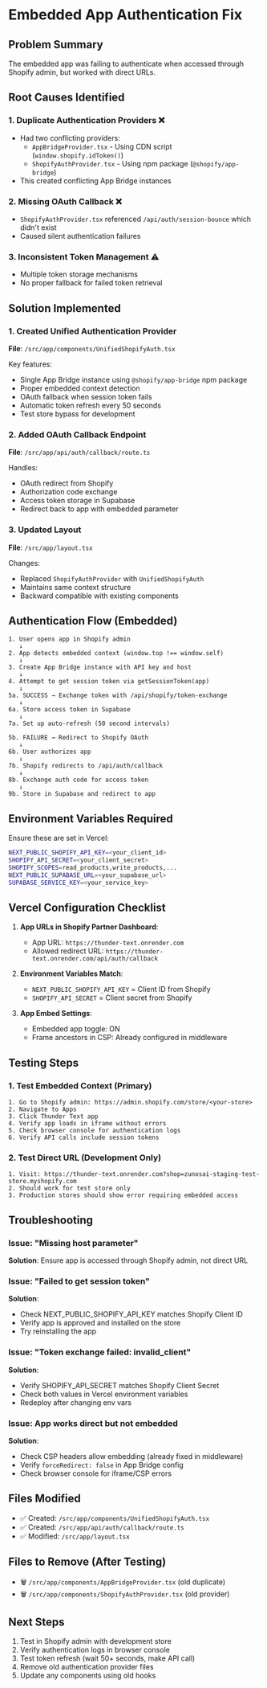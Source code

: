 # Embedded App Authentication Fix

## Problem Summary
The embedded app was failing to authenticate when accessed through Shopify admin, but worked with direct URLs.

## Root Causes Identified

### 1. **Duplicate Authentication Providers** ❌
- Had two conflicting providers:
  - `AppBridgeProvider.tsx` - Using CDN script (`window.shopify.idToken()`)
  - `ShopifyAuthProvider.tsx` - Using npm package (`@shopify/app-bridge`)
- This created conflicting App Bridge instances

### 2. **Missing OAuth Callback** ❌
- `ShopifyAuthProvider.tsx` referenced `/api/auth/session-bounce` which didn't exist
- Caused silent authentication failures

### 3. **Inconsistent Token Management** ⚠️
- Multiple token storage mechanisms
- No proper fallback for failed token retrieval

## Solution Implemented

### 1. Created Unified Authentication Provider
**File**: `/src/app/components/UnifiedShopifyAuth.tsx`

Key features:
- Single App Bridge instance using `@shopify/app-bridge` npm package
- Proper embedded context detection
- OAuth fallback when session token fails
- Automatic token refresh every 50 seconds
- Test store bypass for development

### 2. Added OAuth Callback Endpoint
**File**: `/src/app/api/auth/callback/route.ts`

Handles:
- OAuth redirect from Shopify
- Authorization code exchange
- Access token storage in Supabase
- Redirect back to app with embedded parameter

### 3. Updated Layout
**File**: `/src/app/layout.tsx`

Changes:
- Replaced `ShopifyAuthProvider` with `UnifiedShopifyAuth`
- Maintains same context structure
- Backward compatible with existing components

## Authentication Flow (Embedded)

```
1. User opens app in Shopify admin
   ↓
2. App detects embedded context (window.top !== window.self)
   ↓
3. Create App Bridge instance with API key and host
   ↓
4. Attempt to get session token via getSessionToken(app)
   ↓
5a. SUCCESS → Exchange token with /api/shopify/token-exchange
   ↓
6a. Store access token in Supabase
   ↓
7a. Set up auto-refresh (50 second intervals)

5b. FAILURE → Redirect to Shopify OAuth
   ↓
6b. User authorizes app
   ↓
7b. Shopify redirects to /api/auth/callback
   ↓
8b. Exchange auth code for access token
   ↓
9b. Store in Supabase and redirect to app
```

## Environment Variables Required

Ensure these are set in Vercel:

```bash
NEXT_PUBLIC_SHOPIFY_API_KEY=<your_client_id>
SHOPIFY_API_SECRET=<your_client_secret>
SHOPIFY_SCOPES=read_products,write_products,...
NEXT_PUBLIC_SUPABASE_URL=<your_supabase_url>
SUPABASE_SERVICE_KEY=<your_service_key>
```

## Vercel Configuration Checklist

1. **App URLs in Shopify Partner Dashboard**:
   - App URL: `https://thunder-text.onrender.com`
   - Allowed redirect URL: `https://thunder-text.onrender.com/api/auth/callback`

2. **Environment Variables Match**:
   - `NEXT_PUBLIC_SHOPIFY_API_KEY` = Client ID from Shopify
   - `SHOPIFY_API_SECRET` = Client secret from Shopify

3. **App Embed Settings**:
   - Embedded app toggle: ON
   - Frame ancestors in CSP: Already configured in middleware

## Testing Steps

### 1. Test Embedded Context (Primary)
```
1. Go to Shopify admin: https://admin.shopify.com/store/<your-store>
2. Navigate to Apps
3. Click Thunder Text app
4. Verify app loads in iframe without errors
5. Check browser console for authentication logs
6. Verify API calls include session tokens
```

### 2. Test Direct URL (Development Only)
```
1. Visit: https://thunder-text.onrender.com?shop=zunosai-staging-test-store.myshopify.com
2. Should work for test store only
3. Production stores should show error requiring embedded access
```

## Troubleshooting

### Issue: "Missing host parameter"
**Solution**: Ensure app is accessed through Shopify admin, not direct URL

### Issue: "Failed to get session token"
**Solution**:
- Check NEXT_PUBLIC_SHOPIFY_API_KEY matches Shopify Client ID
- Verify app is approved and installed on the store
- Try reinstalling the app

### Issue: "Token exchange failed: invalid_client"
**Solution**:
- Verify SHOPIFY_API_SECRET matches Shopify Client Secret
- Check both values in Vercel environment variables
- Redeploy after changing env vars

### Issue: App works direct but not embedded
**Solution**:
- Check CSP headers allow embedding (already fixed in middleware)
- Verify `forceRedirect: false` in App Bridge config
- Check browser console for iframe/CSP errors

## Files Modified
- ✅ Created: `/src/app/components/UnifiedShopifyAuth.tsx`
- ✅ Created: `/src/app/api/auth/callback/route.ts`
- ✅ Modified: `/src/app/layout.tsx`

## Files to Remove (After Testing)
- 🗑️ `/src/app/components/AppBridgeProvider.tsx` (old duplicate)
- 🗑️ `/src/app/components/ShopifyAuthProvider.tsx` (old provider)

## Next Steps
1. Test in Shopify admin with development store
2. Verify authentication logs in browser console
3. Test token refresh (wait 50+ seconds, make API call)
4. Remove old authentication provider files
5. Update any components using old hooks

